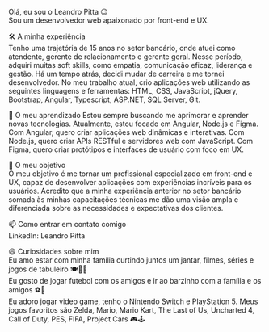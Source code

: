 Olá, eu sou o Leandro Pitta 😉  
Sou um desenvolvedor web apaixonado por front-end e UX. 

🛠️ A minha experiência   
Tenho uma trajetória de 15 anos no setor bancário, onde atuei como atendente, gerente de relacionamento e gerente geral. Nesse período, adquiri muitas soft skills, como empatia, comunicação eficaz, liderança e gestão. Há um tempo atrás, decidi mudar de carreira e me tornei desenvolvedor. No meu trabalho atual, crio aplicações web utilizando as seguintes linguagens e ferramentas: HTML, CSS, JavaScript, jQuery, Bootstrap, Angular, Typescript, ASP.NET, SQL Server, Git.
  
🌱 O meu aprendizado 
Estou sempre buscando me aprimorar e aprender novas tecnologias. Atualmente, estou focado em Angular, Node.js e Figma. Com Angular, quero criar aplicações web dinâmicas e interativas. Com Node.js, quero criar APIs RESTful e servidores web com JavaScript. Com Figma, quero criar protótipos e interfaces de usuário com foco em UX.
  
🎯 O meu objetivo  
O meu objetivo é me tornar um profissional especializado em front-end e UX, capaz de desenvolver aplicações com experiências incríveis para os usuários. Acredito que a minha experiência anterior no setor bancário somada às minhas capacitações técnicas me dão uma visão ampla e diferenciada sobre as necessidades e expectativas dos clientes.
  
📫 Como entrar em contato comigo  
LinkedIn: Leandro Pitta  
  
😄 Curiosidades sobre mim  
Eu amo estar com minha família curtindo juntos um jantar, filmes, séries e jogos de tabuleiro 🍽️🎥🎲  
Eu gosto de jogar futebol com os amigos e ir ao barzinho com a família e os amigos ⚽🍻  
Eu adoro jogar video game, tenho o Nintendo Switch e PlayStation 5. Meus jogos favoritos são Zelda, Mario, Mario Kart, The Last of Us, Uncharted 4, Call of Duty, PES, FIFA, Project Cars 🎮🕹️  

